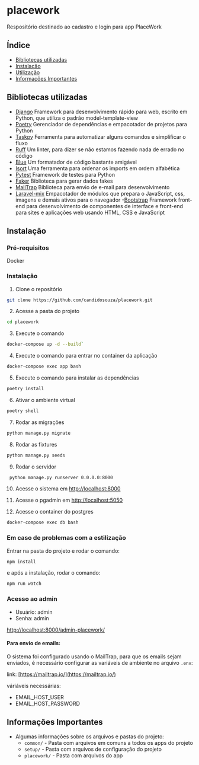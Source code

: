# placework
Respositório destinado ao cadastro e login para app  PlaceWork

## Índice

- [Bibliotecas utilizadas](#bibliotecas-utilizadas)
- [Instalação](#instalação)
- [Utilização](#utilização)
- [Informações Importantes](#informações-importantes)

## Bibliotecas utilizadas

- [Django](https://www.djangoproject.com/)
Framework para desenvolvimento rápido para web, escrito em Python, que utiliza o padrão model-template-view
- [Poetry](https://python-poetry.org/)
Gerenciador de dependências e empacotador de projetos para Python
- [Taskpy](https://github.com/taskipy/taskipy)
Ferramenta para automatizar alguns comandos e simplificar o fluxo
- [Ruff](https://docs.astral.sh/ruff/)
Um linter, para dizer se não estamos fazendo nada de errado no código
- [Blue](https://blue.readthedocs.io/en/latest/index.html)
Um formatador de código bastante amigável
- [Isort](https://pycqa.github.io/isort/)
Uma ferramenta para ordenar os imports em ordem alfabética
- [Pytest](https://docs.pytest.org/en/7.4.x/)
Framework de testes para Python
- [Faker](https://github.com/joke2k/faker)
Biblioteca para gerar dados fakes
- [MailTrap](https://mailtrap.io/)
Biblioteca para envio de e-mail para desenvolvimento
- [Laravel-mix](https://laravel-mix.com/)
Empacotador de módulos que prepara o JavaScript, css, imagens e demais ativos para o navegador
-[Bootstrap](https://getbootstrap.com/)
Framework front-end para desenvolvimento de componentes de interface e front-end para sites e aplicações web usando HTML, CSS e JavaScript
<!-- - [SonarCloud](https://sonarcloud.io/)
Ferramenta de análise estática de código -->


## Instalação

### Pré-requisitos
Docker

### Instalação

1. Clone o repositório

```bash
git clone https://github.com/candidosouza/placework.git
```
2. Acesse a pasta do projeto

```bash
cd placework
```
3. Execute o comando 

```bash
docker-compose up -d --build`
```

4. Execute o comando para entrar no container da aplicação

```bash
docker-compose exec app bash
```

5. Execute o comando para instalar as dependências

```bash
poetry install
```

6. Ativar o ambiente virtual

```bash
poetry shell
```

7. Rodar as migrações
```bash
python manage.py migrate
```
8. Rodar as fixtures
```bash
python manage.py seeds
```
9. Rodar o servidor

```bash
 python manage.py runserver 0.0.0.0:8000
```

10. Acesse o sistema em [http://localhost:8000](http://localhost:8000/)

11. Acesse o pgadmin em [http://localhost:5050](http://localhost:5050/)

12. Acesse o container do postgres

```bash
docker-compose exec db bash
```

### Em caso de problemas com a estilização

Entrar na pasta do projeto e rodar o comando:

```bash
npm install
```
e após a instalação, rodar o comando:

```bash
npm run watch
```

### Acesso ao admin

- Usuário: admin
- Senha: admin

[http://localhost:8000/admin-placework/](http://localhost:8000/admin-placework/)


#### Para envio de emails:

O sistema foi configurado usando o MailTrap, para que os emails sejam enviados, é necessário configurar as variáveis de ambiente no arquivo `.env`:

link: [https://mailtrap.io/](https://mailtrap.io/)

váriáveis necessárias:

- EMAIL_HOST_USER
- EMAIL_HOST_PASSWORD


## Informações Importantes

- Algumas informações sobre os arquivos e pastas do projeto:
    - `common/` - Pasta com arquivos em comuns a todos os apps do projeto
    - `setup/` - Pasta com arquivos de configuração do projeto
    - `placework/` - Pasta com arquivos do app
